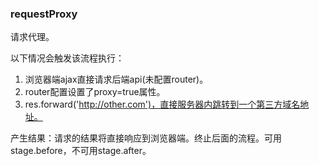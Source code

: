 ### requestProxy

请求代理。

以下情况会触发该流程执行：

1. 浏览器端ajax直接请求后端api(未配置router)。
2. router配置设置了proxy=true属性。
3. res.forward('http://other.com')，直接服务器内跳转到一个第三方域名地址。

产生结果：请求的结果将直接响应到浏览器端。终止后面的流程。可用stage.before，不可用stage.after。
